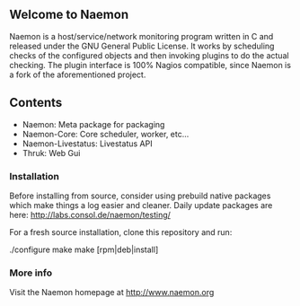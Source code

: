 ## Welcome to Naemon ##

Naemon is a host/service/network monitoring program written in C and
released under the GNU General Public License. It works by scheduling
checks of the configured objects and then invoking plugins to do the
actual checking. The plugin interface is 100% Nagios compatible, since
Naemon is a fork of the aforementioned project.

## Contents

 * Naemon: Meta package for packaging
 * Naemon-Core: Core scheduler, worker, etc...
 * Naemon-Livestatus: Livestatus API
 * Thruk: Web Gui

### Installation ###

Before installing from source, consider using prebuild native
packages which make things a log easier and cleaner.
Daily update packages are here: http://labs.consol.de/naemon/testing/

For a fresh source installation, clone this repository and run:

 ./configure
 make
 make [rpm|deb|install]

### More info ###

Visit the Naemon homepage at http://www.naemon.org
